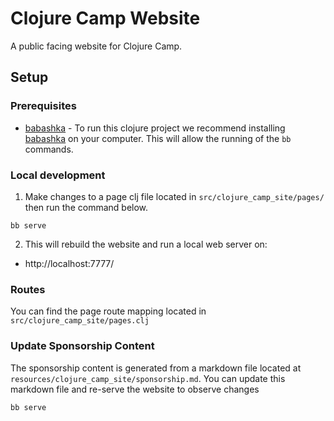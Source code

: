 # Clojure Camp Website

A public facing website for Clojure Camp.

## Setup

### Prerequisites

- [babashka](https://github.com/babashka/babashka) - To run this clojure project we recommend installing [babashka](https://github.com/babashka/babashka) on your computer. This will allow the running of the `bb` commands.

### Local development

1. Make changes to a page clj file located in `src/clojure_camp_site/pages/` then run the command below.

```
bb serve
```

2. This will rebuild the website and run a local web server on:

- http://localhost:7777/

### Routes
You can find the page route mapping located in `src/clojure_camp_site/pages.clj`

### Update Sponsorship Content
The sponsorship content is generated from a markdown file located at `resources/clojure_camp_site/sponsorship.md`.
You can update this markdown file and re-serve the website to observe changes
```
bb serve
```
